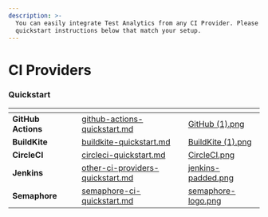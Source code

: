 ```yaml
---
description: >-
  You can easily integrate Test Analytics from any CI Provider. Please find
  quickstart instructions below that match your setup.
---
```


# CI Providers

### Quickstart

<table data-view="cards" data-full-width="false"><thead><tr><th></th><th data-hidden></th><th data-hidden data-card-target data-type="content-ref"></th><th data-hidden data-card-cover data-type="files"></th></tr></thead><tbody><tr><td><strong>GitHub Actions</strong></td><td></td><td><a href="github-actions-quickstart.md">github-actions-quickstart.md</a></td><td><a href="../../.gitbook/assets/GitHub (1).png">GitHub (1).png</a></td></tr><tr><td><strong>BuildKite</strong></td><td></td><td><a href="buildkite-quickstart.md">buildkite-quickstart.md</a></td><td><a href="../../.gitbook/assets/BuildKite (1).png">BuildKite (1).png</a></td></tr><tr><td><strong>CircleCI</strong></td><td></td><td><a href="circleci-quickstart.md">circleci-quickstart.md</a></td><td><a href="../../.gitbook/assets/CircleCI.png">CircleCI.png</a></td></tr><tr><td><strong>Jenkins</strong></td><td></td><td><a href="other-ci-providers-quickstart.md">other-ci-providers-quickstart.md</a></td><td><a href="../../.gitbook/assets/jenkins-padded.png">jenkins-padded.png</a></td></tr><tr><td><strong>Semaphore</strong></td><td></td><td><a href="semaphore-ci-quickstart.md">semaphore-ci-quickstart.md</a></td><td><a href="../../.gitbook/assets/semaphore-logo.png">semaphore-logo.png</a></td></tr></tbody></table>

